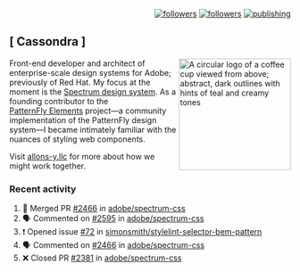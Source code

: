 <p align="right"><a rel="me" href="https://front-end.social/@castastrophe">
    <img alt="followers" title="Follow me on Mastodon" src="https://img.shields.io/mastodon/follow/109297102751309835?domain=https%3A%2F%2Ffront-end.social&label=Follow&logo=mastodon&logoColor=white&style=for-the-badge&labelColor=008080&color=006969"/></a>
  <a href="https://codepen.io/castastrophe/">
    <img alt="followers" title="Follow me on CodePen" src="https://img.shields.io/badge/23-1?color=640464&labelColor=7c007c&style=for-the-badge&logo=codepen&label=Follow"/></a>
<a href="https://castastrophe.medium.com/">
    <img alt="publishing" title="View articles on Medium" src="https://img.shields.io/badge/107-1?color=666&labelColor=444&label=subscribe&logo=medium&logoColor=white&style=for-the-badge"/></a>
</p>

## [&nbsp;Cassondra&nbsp;]

<img align="right" src="https://github-production-user-asset-6210df.s3.amazonaws.com/1840295/253016758-ba468774-1cd3-42c2-8f43-947b5eeb5edf.png" height="200" alt="A circular logo of a coffee cup viewed from above; abstract, dark outlines with hints of teal and creamy tones">

Front-end developer and architect of enterprise-scale design systems for Adobe; previously of Red Hat. My focus at the moment is the [Spectrum design system](https://github.com/adobe/spectrum-css). As a founding contributor to the [PatternFly&nbsp;Elements](https://github.com/patternfly/patternfly-elements) project&mdash;a community implementation of the PatternFly design system&mdash;I became intimately familiar with the nuances of styling web components.

Visit [allons-y.llc](http://allons-y.llc/) for more about how we might work together.

### Recent activity

<!--START_SECTION:activity-->
1. 🎉 Merged PR [#2466](https://github.com/adobe/spectrum-css/pull/2466) in [adobe/spectrum-css](https://github.com/adobe/spectrum-css)
2. 🗣 Commented on [#2595](https://github.com/adobe/spectrum-css/pull/2595#issuecomment-2015430599) in [adobe/spectrum-css](https://github.com/adobe/spectrum-css)
3. ❗ Opened issue [#72](https://github.com/simonsmith/stylelint-selector-bem-pattern/issues/72) in [simonsmith/stylelint-selector-bem-pattern](https://github.com/simonsmith/stylelint-selector-bem-pattern)
4. 🗣 Commented on [#2466](https://github.com/adobe/spectrum-css/pull/2466#issuecomment-1999827230) in [adobe/spectrum-css](https://github.com/adobe/spectrum-css)
5. ❌ Closed PR [#2381](https://github.com/adobe/spectrum-css/pull/2381) in [adobe/spectrum-css](https://github.com/adobe/spectrum-css)
<!--END_SECTION:activity-->
